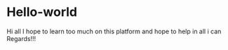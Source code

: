 # Hello-world
Hi all
I hope to learn too much on this platform and hope to help in all i can
Regards!!!
